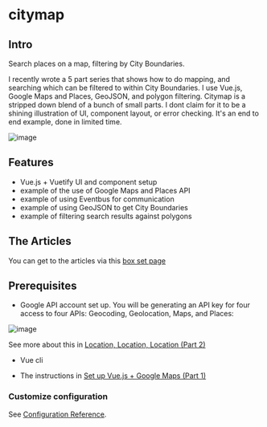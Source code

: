 # citymap

## Intro

Search places on a map, filtering by City Boundaries.

I recently wrote a 5 part series that shows how to do mapping, and searching which can be filtered to within City Boundaries. I use Vue.js, Google Maps and Places, GeoJSON, and polygon filtering.  Citymap is a stripped down blend of a bunch of small parts.  I dont claim for it to be a shining illustration of UI, component layout, or error checking.  It's an end to end example, done in limited time.

![image](https://user-images.githubusercontent.com/167197/56677116-cb600400-668d-11e9-898b-dc5ef8cc2d55.png)

## Features

* Vue.js + Vuetify UI and component setup
* example of the use of Google Maps and Places API
* example of using Eventbus for communication
* example of using GeoJSON to get City Boundaries
* example of filtering search results against polygons

## The Articles

You can get to the articles via this [box set page](https://medium.com/@javajoint/how-to-map-cities-with-vue-geojson-and-google-box-set-7d9afd486070)


## Prerequisites

* Google API account set up.   You will be generating an API key for four access to four APIs: Geocoding, Geolocation, Maps, and Places:

![image](https://cdn-images-1.medium.com/max/800/1*X34nreXWo-Hd-aWAOpolfA.png)

See more about this in [Location, Location, Location (Part 2)](https://medium.com/@javajoint/how-to-map-cities-with-vue-geojson-and-google-part-2-9b8bdf540b96)

* Vue cli

* The instructions in [Set up Vue.js + Google Maps (Part 1)](https://medium.com/@javajoint/how-to-map-cities-with-vue-geojson-and-google-part-1-617d3eb796e0)


### Customize configuration
See [Configuration Reference](https://cli.vuejs.org/config/).

